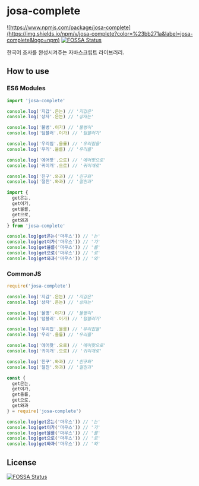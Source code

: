 # josa-complete

![https://www.npmjs.com/package/josa-complete](https://img.shields.io/npm/v/josa-complete?color=%23bb271a&label=josa-complete&logo=npm)
[![FOSSA Status](https://app.fossa.com/api/projects/git%2Bgithub.com%2Fqb20nh%2Fjosa-complete.svg?type=shield)](https://app.fossa.com/projects/git%2Bgithub.com%2Fqb20nh%2Fjosa-complete?ref=badge_shield)

한국어 조사를 완성시켜주는 자바스크립트 라이브러리.

## How to use

### ES6 Modules

```javascript
import 'josa-complete'

console.log('지갑'.은는) // '지갑은'
console.log('상자'.은는) // '상자는'

console.log('물병'.이가) // '물병이'
console.log('텀블러'.이가) // '텀블러가'

console.log('우리집'.을를) // '우리집을'
console.log('우리'.을를) // '우리를'

console.log('에어팟'.으로) // '에어팟으로'
console.log('귀이개'.으로) // '귀이개로'

console.log('친구'.와과) // '친구와'
console.log('절친'.와과) // '절친과'
```

```javascript
import {
  get은는,
  get이가,
  get을를,
  get으로,
  get와과
} from 'josa-complete'

console.log(get은는('마우스')) // '는'
console.log(get이가('마우스')) // '가'
console.log(get을를('마우스')) // '를'
console.log(get으로('마우스')) // '로'
console.log(get와과('마우스')) // '와'
```

### CommonJS

```javascript
require('josa-complete')

console.log('지갑'.은는) // '지갑은'
console.log('상자'.은는) // '상자는'

console.log('물병'.이가) // '물병이'
console.log('텀블러'.이가) // '텀블러가'

console.log('우리집'.을를) // '우리집을'
console.log('우리'.을를) // '우리를'

console.log('에어팟'.으로) // '에어팟으로'
console.log('귀이개'.으로) // '귀이개로'

console.log('친구'.와과) // '친구와'
console.log('절친'.와과) // '절친과'
```

```javascript
const {
  get은는,
  get이가,
  get을를,
  get으로,
  get와과
} = require('josa-complete')

console.log(get은는('마우스')) // '는'
console.log(get이가('마우스')) // '가'
console.log(get을를('마우스')) // '를'
console.log(get으로('마우스')) // '로'
console.log(get와과('마우스')) // '와'
```


## License
[![FOSSA Status](https://app.fossa.com/api/projects/git%2Bgithub.com%2Fqb20nh%2Fjosa-complete.svg?type=large)](https://app.fossa.com/projects/git%2Bgithub.com%2Fqb20nh%2Fjosa-complete?ref=badge_large)